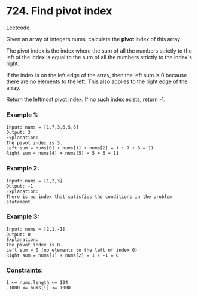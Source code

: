 # 724. Find pivot index
[Leetcode](https://leetcode.com/problems/find-pivot-index/description/)

Given an array of integers nums, calculate the **pivot** index of this array.

The pivot index is the index where the sum of all the numbers strictly to the left of the index is equal to the sum of all the numbers strictly to the index's right.

If the index is on the left edge of the array, then the left sum is 0 because there are no elements to the left. This also applies to the right edge of the array.

Return the leftmost pivot index. If no such index exists, return -1.

 

### Example 1:

``` 
Input: nums = [1,7,3,6,5,6]
Output: 3
Explanation:
The pivot index is 3.
Left sum = nums[0] + nums[1] + nums[2] = 1 + 7 + 3 = 11
Right sum = nums[4] + nums[5] = 5 + 6 = 11 
```

### Example 2:

``` 
Input: nums = [1,2,3]
Output: -1
Explanation:
There is no index that satisfies the conditions in the problem statement. 
```

### Example 3:

``` 
Input: nums = [2,1,-1]
Output: 0
Explanation:
The pivot index is 0.
Left sum = 0 (no elements to the left of index 0)
Right sum = nums[1] + nums[2] = 1 + -1 = 0 
```
 

### Constraints:

``` 
1 <= nums.length <= 104
-1000 <= nums[i] <= 1000 
```